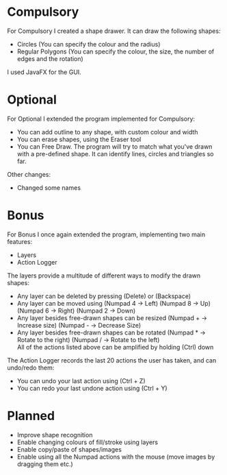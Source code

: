 # Compulsory  
  
For Compulsory I created a shape drawer. It can draw the following shapes:  
* Circles (You can specify the colour and the radius)  
* Regular Polygons (You can specify the colour, the size, the number of edges and the rotation)  
  
I used JavaFX for the GUI.  
  
# Optional  
  
For Optional I extended the program implemented for Compulsory:  
* You can add outline to any shape, with custom colour and width  
* You can erase shapes, using the Eraser tool  
* You can Free Draw. The program will try to match what you've drawn with a pre-defined shape. It can identify lines, circles and triangles so far.  
  
Other changes:  
* Changed some names  
  
# Bonus  
  
For Bonus I once again extended the program, implementing two main features:  
* Layers  
* Action Logger  
  
The layers provide a multitude of different ways to modify the drawn shapes:  
* Any layer can be deleted by pressing (Delete) or (Backspace)  
* Any layer can be moved using (Numpad 4 -> Left) (Numpad 8 -> Up) (Numpad 6 -> Right) (Numpad 2 -> Down)  
* Any layer besides free-drawn shapes can be resized (Numpad + -> Increase size) (Numpad - -> Decrease Size)  
* Any layer besides free-drawn shapes can be rotated (Numpad * -> Rotate to the right) (Numpad / -> Rotate to the left)  
All of the actions listed above can be amplified by holding (Ctrl) down  
  
The Action Logger records the last 20 actions the user has taken, and can undo/redo them:  
* You can undo your last action using (Ctrl + Z)  
* You can redo your last undone action using (Ctrl + Y)  
  
# Planned  
  
* Improve shape recognition  
* Enable changing colours of fill/stroke using layers  
* Enable copy/paste of shapes/images  
* Enable using all the Numpad actions with the mouse (move images by dragging them etc.)
